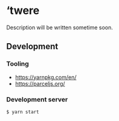 # &lsquo;twere

Description will be written sometime soon.

## Development

### Tooling

- https://yarnpkg.com/en/
- https://parceljs.org/

### Development server

```
$ yarn start
```
